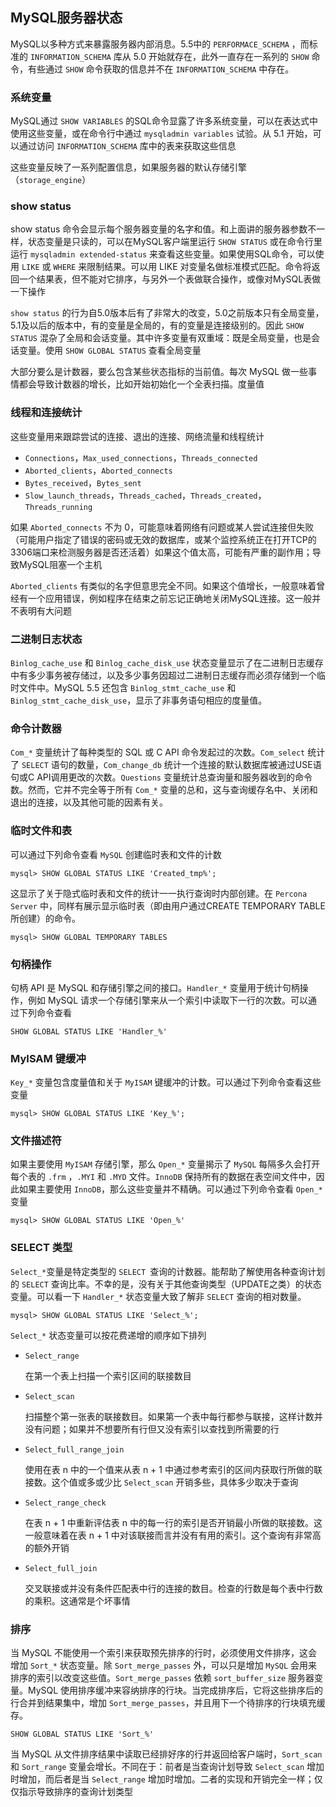 ## MySQL服务器状态

MySQL以多种方式来暴露服务器内部消息。5.5中的 `PERFORMACE_SCHEMA` ，而标准的 `INFORMATION_SCHEMA` 库从 5.0 开始就存在，此外一直存在一系列的 `SHOW` 命令，有些通过 `SHOW` 命令获取的信息并不在 `INFORMATION_SCHEMA` 中存在。

### 系统变量

MySQL通过 `SHOW VARIABLES` 的SQL命令显露了许多系统变量，可以在表达式中使用这些变量，或在命令行中通过 `mysqladmin variables` 试验。从 5.1 开始，可以通过访问 `INFORMATION_SCHEMA` 库中的表来获取这些信息

这些变量反映了一系列配置信息，如果服务器的默认存储引擎 （`storage_engine`）

### show status

show status 命令会显示每个服务器变量的名字和值。和上面讲的服务器参数不一样，状态变量是只读的，可以在MySQL客户端里运行 `SHOW STATUS` 或在命令行里运行 `mysqladmin extended-status` 来查看这些变量。如果使用SQL命令，可以使用 `LIKE` 或 `WHERE` 来限制结果。可以用 LIKE 对变量名做标准模式匹配。命令将返回一个结果表，但不能对它排序，与另外一个表做联合操作，或像对MySQL表做一下操作

`show status` 的行为自5.0版本后有了非常大的改变，5.0之前版本只有全局变量，5.1及以后的版本中，有的变量是全局的，有的变量是连接级别的。因此 `SHOW STATUS` 混杂了全局和会话变量。其中许多变量有双重域：既是全局变量，也是会话变量。使用 `SHOW GLOBAL STATUS` 查看全局变量

大部分要么是计数器，要么包含某些状态指标的当前值。每次 MySQL 做一些事情都会导致计数器的增长，比如开始初始化一个全表扫描。度量值

### 线程和连接统计

这些变量用来跟踪尝试的连接、退出的连接、网络流量和线程统计

* `Connections`，`Max_used_connections`，`Threads_connected`
* `Aborted_clients`，`Aborted_connects`
* `Bytes_received`，`Bytes_sent`
* `Slow_launch_threads`，`Threads_cached`，`Threads_created`，`Threads_running`

如果 `Aborted_connects` 不为 0，可能意味着网络有问题或某人尝试连接但失败（可能用户指定了错误的密码或无效的数据库，或某个监控系统正在打开TCP的3306端口来检测服务器是否还活着）如果这个值太高，可能有严重的副作用；导致MySQL阻塞一个主机

`Aborted_clients` 有类似的名字但意思完全不同。如果这个值增长，一般意味着曾经有一个应用错误，例如程序在结束之前忘记正确地关闭MySQL连接。这一般并不表明有大问题

### 二进制日志状态

`Binlog_cache_use` 和 `Binlog_cache_disk_use` 状态变量显示了在二进制日志缓存中有多少事务被存储过，以及多少事务因超过二进制日志缓存而必须存储到一个临时文件中。MySQL 5.5 还包含 `Binlog_stmt_cache_use` 和 `Binlog_stmt_cache_disk_use`，显示了非事务语句相应的度量值。

### 命令计数器

`Com_*` 变量统计了每种类型的 SQL 或 C API 命令发起过的次数。`Com_select` 统计了 `SELECT` 语句的数量，`Com_change_db` 统计一个连接的默认数据库被通过USE语句或C API调用更改的次数。`Questions` 变量统计总查询量和服务器收到的命令数。然而，它并不完全等于所有 `Com_*` 变量的总和，这与查询缓存名中、关闭和退出的连接，以及其他可能的因素有关。

### 临时文件和表

可以通过下列命令查看 `MySQL` 创建临时表和文件的计数

```mysql
mysql> SHOW GLOBAL STATUS LIKE 'Created_tmp%';
```

这显示了关于隐式临时表和文件的统计一一执行查询时内部创建。在 `Percona Server` 中，同样有展示显示临时表（即由用户通过CREATE TEMPORARY TABLE 所创建）的命令。

```mysql
mysql> SHOW GLOBAL TEMPORARY TABLES
```

### 句柄操作

句柄 API 是 MySQL 和存储引擎之间的接口。`Handler_*` 变量用于统计句柄操作，例如 MySQL 请求一个存储引擎来从一个索引中读取下一行的次数。可以通过下列命令查看

```mysql
SHOW GLOBAL STATUS LIKE 'Handler_%'
```

### MyISAM 键缓冲

`Key_*` 变量包含度量值和关于 `MyISAM` 键缓冲的计数。可以通过下列命令查看这些变量

```mysql
mysql> SHOW GLOBAL STATUS LIKE 'Key_%';
```

### 文件描述符

如果主要使用 `MyISAM` 存储引擎，那么 `Open_*` 变量揭示了 `MySQL` 每隔多久会打开每个表的 `.frm` ，`.MYI` 和 `.MYD` 文件。`InnoDB` 保持所有的数据在表空间文件中，因此如果主要使用 `InnoDB`，那么这些变量并不精确。可以通过下列命令查看 `Open_*` 变量

```mysql
mysql> SHOW GLOBAL STATUS LIKE 'Open_%'
```

### SELECT 类型

`Select_*`变量是特定类型的 `SELECT `查询的计数器。能帮助了解使用各种查询计划的 `SELECT` 查询比率。不幸的是，没有关于其他查询类型（UPDATE之类）的状态变量。可以看一下 `Handler_*` 状态变量大致了解非 `SELECT` 查询的相对数量。

```mysql
mysql> SHOW GLOBAL STATUS LIKE 'Select_%';
```

`Select_*` 状态变量可以按花费递增的顺序如下排列

* `Select_range`

  在第一个表上扫描一个索引区间的联接数目

* `Select_scan`

  扫描整个第一张表的联接数目。如果第一个表中每行都参与联接，这样计数并没有问题；如果并不想要所有行但又没有索引以查找到所需要的行

* `Select_full_range_join`

  使用在表 n 中的一个值来从表 n + 1 中通过参考索引的区间内获取行所做的联接数。这个值或多或少比 `Select_scan` 开销多些，具体多少取决于查询

* `Select_range_check`

  在表 n + 1 中重新评估表 n 中的每一行的索引是否开销最小所做的联接数。这一般意味着在表 n + 1 中对该联接而言并没有有用的索引。这个查询有非常高的额外开销

* `Select_full_join`

  交叉联接或并没有条件匹配表中行的连接的数目。检查的行数是每个表中行数的乘积。这通常是个坏事情

### 排序

当 MySQL 不能使用一个索引来获取预先排序的行时，必须使用文件排序，这会增加 `Sort_*` 状态变量。除 `Sort_merge_passes` 外，可以只是增加 `MySQL` 会用来排序的索引以改变这些值。`Sort_merge_passes` 依赖 `sort_buffer_size` 服务器变量。MySQL 使用排序缓冲来容纳排序的行块。当完成排序后，它将这些排序后的行合并到结果集中，增加 `Sort_merge_passes`，并且用下一个待排序的行块填充缓存。

```mysql
SHOW GLOBAL STATUS LIKE 'Sort_%'
```

当 MySQL 从文件排序结果中读取已经排好序的行并返回给客户端时，`Sort_scan` 和 `Sort_range` 变量会增长。不同在于：前者是当查询计划导致 `Select_scan` 增加时增加，而后者是当 `Select_range` 增加时增加。二者的实现和开销完全一样；仅仅指示导致排序的查询计划类型

